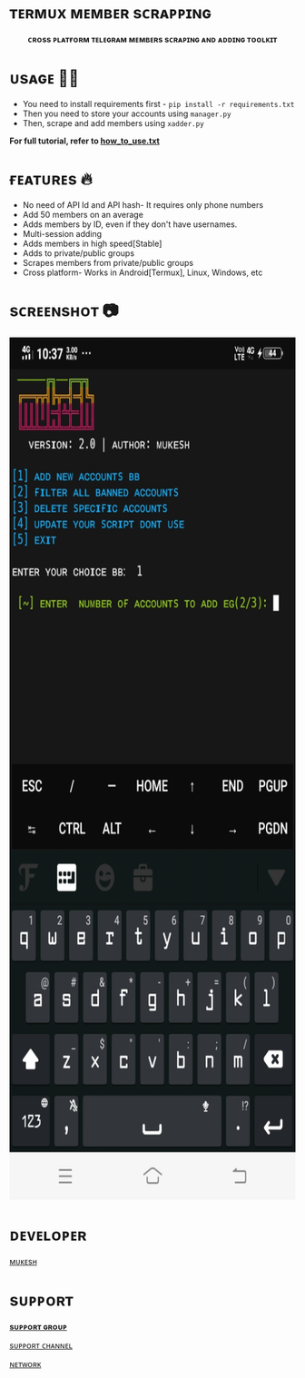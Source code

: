 #  ᴛᴇʀᴍᴜx ᴍᴇᴍʙᴇʀ sᴄʀᴀᴘᴘɪɴɢ 
<p align='center'><b>ᴄʀᴏss ᴘʟᴀᴛғᴏʀᴍ ᴛᴇʟᴇɢʀᴀᴍ ᴍᴇᴍʙᴇʀs sᴄʀᴀᴘɪɴɢ ᴀɴᴅ ᴀᴅᴅɪɴɢ ᴛᴏᴏʟᴋɪᴛ</b></p>

# ᴜsᴀɢᴇ 👨‍🔧

* You need to install requirements first - `pip install -r requirements.txt`
* Then you need to store your accounts using `manager.py`
* Then, scrape and add members using `xadder.py`

<b> For full tutorial, refer to <a href='https://github.com/Itz-mst-boy/termux/blob/main/how_to_use.txt'>how_to_use.txt</a> </b>

# ғᴇᴀᴛᴜʀᴇs  🔥

* No need of API Id and API hash- It requires only phone numbers
* Add 50 members on an average
* Adds members by ID, even if they don't have usernames.
* Multi-session adding 
* Adds members in high speed[Stable]
* Adds to private/public groups
* Scrapes members from private/public groups
* Cross platform- Works in Android[Termux], Linux, Windows, etc

# sᴄʀᴇᴇɴsʜᴏᴛ 📷
<p align='center'><img src='https://github.com/Itz-mst-boy/termux/blob/main/Screenshot_20220525_103736.jpg' width='720' height='1520'></p>

# ᴅᴇᴠᴇʟᴏᴘᴇʀ
[ᴍᴜᴋᴇsʜ](https://t.me/itz_mst_boi)
# sᴜᴘᴘᴏʀᴛ

<b>[sᴜᴘᴘᴏʀᴛ ɢʀᴏᴜᴘ](https://t.me/worldwide_friend_zone)</b>

[sᴜᴘᴘᴏʀᴛ ᴄʜᴀɴɴᴇʟ](https://t.me/mr_sukkun)

[ɴᴇᴛᴡᴏʀᴋ](https/t.me/mastermind_network_official)
